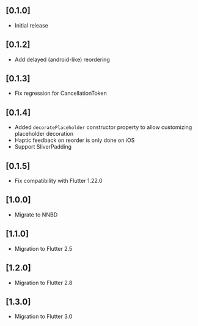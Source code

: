 ## [0.1.0]

* Initial release

## [0.1.2]

* Add delayed (android-like) reordering

## [0.1.3]

* Fix regression for CancellationToken

## [0.1.4]

* Added `decoratePlaceholder` constructor property to allow customizing placeholder decoration
* Haptic feedback on reorder is only done on iOS
* Support SliverPadding

## [0.1.5]

* Fix compatibility with Flutter 1.22.0

## [1.0.0]

* Migrate to NNBD

## [1.1.0]

* Migration to Flutter 2.5

## [1.2.0]

* Migration to Flutter 2.8

## [1.3.0]

* Migration to Flutter 3.0
